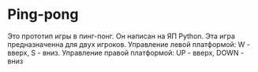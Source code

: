 # Ping-pong
Это прототип игры в пинг-понг.
Он написан на ЯП Python.
Эта игра предназначенна для двух игроков.
Управление левой платформой: W - вверх, S - вниз.
Управление правой платформой: UP - вверх, DOWN - вниз

